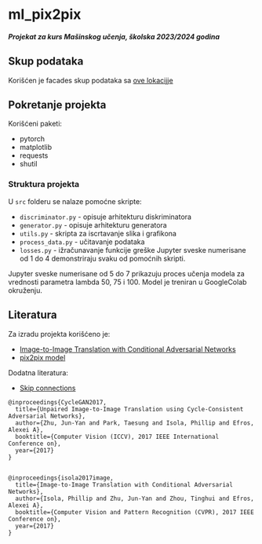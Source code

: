 # ml_pix2pix
#### _Projekat za kurs Mašinskog učenja, školska 2023/2024 godina_

## Skup podataka
Korišćen je facades skup podataka sa [ove lokacijje](https://www.google.com/url?q=http%3A%2F%2Fefrosgans.eecs.berkeley.edu%2Fpix2pix%2Fdatasets%2F)

## Pokretanje projekta

Korišćeni paketi:
* pytorch
* matplotlib
* requests
* shutil

### Struktura projekta
 U `src` folderu se nalaze pomoćne skripte:
 * `discriminator.py` - opisuje arhitekturu diskriminatora
 * `generator.py` - opisuje arhitekturu generatora
 * `utils.py` - skripta za iscrtavanje slika i grafikona
 * `process_data.py` - učitavanje podataka
 * `losses.py` - ižračunavanje funkcije greške
Jupyter sveske numerisane od 1 do 4 demonstriraju svaku od pomoćnih skripti.

Jupyter sveske numerisane od 5 do 7 prikazuju proces učenja modela za vrednosti parametra lambda 50, 75 i 100.
Model je treniran u GoogleColab okruženju.

## Literatura
Za izradu projekta korišćeno je:
* [Image-to-Image Translation with Conditional Adversarial Networks](https://arxiv.org/pdf/1611.07004)
* [pix2pix model](https://github.com/junyanz/pytorch-CycleGAN-and-pix2pix/tree/master)

Dodatna literatura:
* [Skip connections](https://theaisummer.com/skip-connections/)

```
@inproceedings{CycleGAN2017,
  title={Unpaired Image-to-Image Translation using Cycle-Consistent Adversarial Networks},
  author={Zhu, Jun-Yan and Park, Taesung and Isola, Phillip and Efros, Alexei A},
  booktitle={Computer Vision (ICCV), 2017 IEEE International Conference on},
  year={2017}
}


@inproceedings{isola2017image,
  title={Image-to-Image Translation with Conditional Adversarial Networks},
  author={Isola, Phillip and Zhu, Jun-Yan and Zhou, Tinghui and Efros, Alexei A},
  booktitle={Computer Vision and Pattern Recognition (CVPR), 2017 IEEE Conference on},
  year={2017}
}
```
